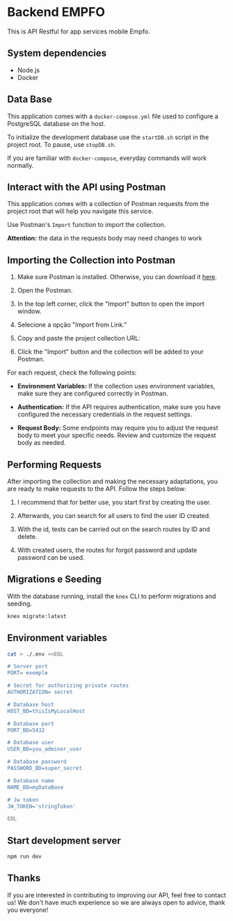 # Backend EMPFO

This is API Restful for app services mobile Empfo.

## System dependencies 

- Node.js
- Docker

## Data Base

This application comes with a `docker-compose.yml` file used to configure a PostgreSQL database on the host.

To initialize the development database use the `startDB.sh` script in the project root. To pause, use `stopDB.sh`.

If you are familiar with `docker-compose`, everyday commands will work normally.

## Interact with the API using Postman

This application comes with a collection of Postman requests from the project root that will help you navigate this service.

Use Postman's `Import` function to import the collection.

**Attention:** the data in the requests body may need changes to work

## Importing the Collection into Postman

1. Make sure Postman is installed. Otherwise, you can download it [here](https://www.postman.com/downloads/).

2. Open the Postman.

3. In the top left corner, click the "Import" button to open the import window.

4. Selecione a opção "Import from Link."

5. Copy and paste the project collection URL:

6. Click the "Import" button and the collection will be added to your Postman.

For each request, check the following points:

- **Environment Variables:** If the collection uses environment variables, make sure they are configured correctly in Postman.

- **Authentication:** If the API requires authentication, make sure you have configured the necessary credentials in the request settings.

- **Request Body:** Some endpoints may require you to adjust the request body to meet your specific needs. Review and customize the request body as needed.

## Performing Requests

After importing the collection and making the necessary adaptations, you are ready to make requests to the API. Follow the steps below:

1. I recommend that for better use, you start first by creating the user.

2. Afterwards, you can search for all users to find the user ID created.

3. With the id, tests can be carried out on the search routes by ID and delete.

4. With created users, the routes for forgot password and update password can be used.

## Migrations e Seeding

With the database running, install the `knex` CLI to perform migrations and seeding.

```sh
knex migrate:latest
```

## Environment variables 

```sh
cat > ./.env <<EOL

# Server port
PORT= exemple 

# Secret for authorizing private routes
AUTHORIZATION= secret

# Database host
HOST_BD=thisIsMyLocalHost

# Database port
PORT_BD=5432

# Database user 
USER_BD=you_adminer_user

# Database password
PASSWORD_BD=super_secret

# Database name
NAME_BD=myDataBase

# Jw token
JW_TOKEN='stringToken'

EOL
```

## Start development server

```sh
npm run dev
```

## Thanks

If you are interested in contributing to improving our API, feel free to contact us! We don't have much experience so we are always open to advice, thank you everyone!


